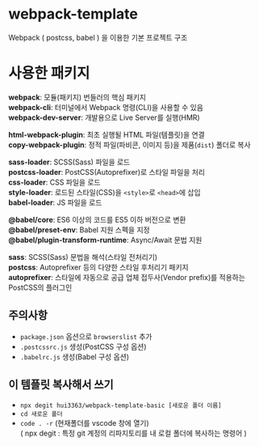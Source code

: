 # webpack-template
Webpack ( postcss, babel ) 을 이용한 기본 프로젝트 구조

# 사용한 패키지

__webpack__: 모듈(패키지) 번들러의 핵심 패키지<br>
__webpack-cli__: 터미널에서 Webpack 명령(CLI)을 사용할 수 있음<br>
__webpack-dev-server__: 개발용으로 Live Server를 실행(HMR)<br>

__html-webpack-plugin__: 최초 실행될 HTML 파일(템플릿)을 연결<br>
__copy-webpack-plugin__: 정적 파일(파비콘, 이미지 등)을 제품(`dist`) 폴더로 복사<br>

__sass-loader__: SCSS(Sass) 파일을 로드<br>
__postcss-loader__: PostCSS(Autoprefixer)로 스타일 파일을 처리<br>
__css-loader__: CSS 파일을 로드<br>
__style-loader__: 로드된 스타일(CSS)을 `<style>`로 `<head>`에 삽입<br>
__babel-loader__: JS 파일을 로드<br>

__@babel/core__: ES6 이상의 코드를 ES5 이하 버전으로 변환<br>
__@babel/preset-env__: Babel 지원 스펙을 지정<br>
__@babel/plugin-transform-runtime__: Async/Await 문법 지원<br>

__sass__: SCSS(Sass) 문법을 해석(스타일 전처리기)<br>
__postcss__: Autoprefixer 등의 다양한 스타일 후처리기 패키지<br>
__autoprefixer__: 스타일에 자동으로 공급 업체 접두사(Vendor prefix)를 적용하는 PostCSS의 플러그인<br> 

## 주의사항

- `package.json` 옵션으로 `browserslist` 추가<br>
- `.postcssrc.js` 생성(PostCSS 구성 옵션)<br>
- `.babelrc.js` 생성(Babel 구성 옵션)<br>

## 이 템플릿 복사해서 쓰기

- `npx degit hui3363/webpack-template-basic [새로운 폴더 이름]`
- `cd 새로운 폴더`
- `code . -r` (현재폴더를 vscode 창에 열기)  
( npx degit : 특정 git 계정의 리파지토리를 내 로컬 폴더에 복사하는 명령어 )

